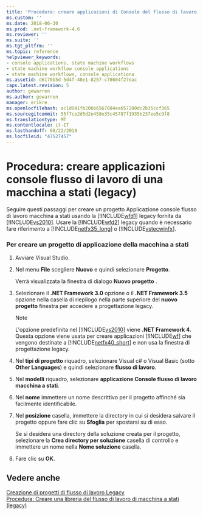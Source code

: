 ```yaml
---
title: 'Procedura: creare applicazioni di Console del flusso di lavoro macchina a stati (Legacy) | Microsoft Docs'
ms.custom: ''
ms.date: 2018-06-30
ms.prod: .net-framework-4.6
ms.reviewer: ''
ms.suite: ''
ms.tgt_pltfrm: ''
ms.topic: reference
helpviewer_keywords:
- console applications, state machine workflows
- state machine workflow console applications
- state machine workflows, console applicationa
ms.assetid: d6170b5d-5d4f-48e1-8257-c78604f27eac
caps.latest.revision: 5
author: gewarren
ms.author: gewarren
manager: erikre
ms.openlocfilehash: ac1d941fb206b6567084ea657280dc2b35ccf365
ms.sourcegitcommit: 55f7ce2d5d2e458e35c45787f1935b237ee5c9f8
ms.translationtype: MT
ms.contentlocale: it-IT
ms.lasthandoff: 08/22/2018
ms.locfileid: "47527457"
---
```

# <a name="how-to-create-state-machine-workflow-console-applications-legacy"></a>Procedura: creare applicazioni console flusso di lavoro di una macchina a stati (legacy)
Seguire questi passaggi per creare un progetto Applicazione console flusso di lavoro macchina a stati usando la [!INCLUDE[wfd1](../includes/wfd1-md.md)] legacy fornita da [!INCLUDE[vs2010](../includes/vs2010-md.md)]. Usare la [!INCLUDE[wfd2](../includes/wfd2-md.md)] legacy quando è necessario fare riferimento a [!INCLUDE[netfx35_long](../includes/netfx35-long-md.md)] o [!INCLUDE[vstecwinfx](../includes/vstecwinfx-md.md)].  
  
### <a name="to-create-a-state-machine-application-project"></a>Per creare un progetto di applicazione della macchina a stati  
  
1.  Avviare Visual Studio.  
  
2.  Nel menu **File** scegliere **Nuovo** e quindi selezionare **Progetto**.  
  
     Verrà visualizzata la finestra di dialogo **Nuovo progetto** .  
  
3.  Selezionare il **.NET Framework 3.0** opzione o il **.NET Framework 3.5** opzione nella casella di riepilogo nella parte superiore del **nuovo progetto** finestra per accedere a progettazione legacy.  
  
    > [!NOTE]
    >  L'opzione predefinita nel [!INCLUDE[vs2010](../includes/vs2010-md.md)] viene **.NET Framework 4**. Questa opzione viene usata per creare applicazioni [!INCLUDE[wf](../includes/wf-md.md)] che vengono destinate a [!INCLUDE[netfx40_short](../includes/netfx40-short-md.md)] e non usa la finestra di progettazione legacy.  
  
4.  Nel **tipi di progetto** riquadro, selezionare Visual c# o Visual Basic (sotto **Other Languages**) e quindi selezionare **flusso di lavoro**.  
  
5.  Nel **modelli** riquadro, selezionare **applicazione Console flusso di lavoro macchina a stati**.  
  
6.  Nel **nome** immettere un nome descrittivo per il progetto affinché sia facilmente identificabile.  
  
7.  Nel **posizione** casella, immettere la directory in cui si desidera salvare il progetto oppure fare clic su **Sfoglia** per spostarsi su di esso.  
  
     Se si desidera una directory della soluzione creata per il progetto, selezionare la **Crea directory per soluzione** casella di controllo e immettere un nome nella **Nome soluzione** casella.  
  
8.  Fare clic su **OK**.  
  
## <a name="see-also"></a>Vedere anche  
 [Creazione di progetti di flusso di lavoro Legacy](../workflow-designer/creating-legacy-workflow-projects.md)   
 [Procedura: Creare una libreria del flusso di lavoro di macchina a stati (legacy)](../workflow-designer/how-to-create-a-state-machine-workflow-library-legacy.md)